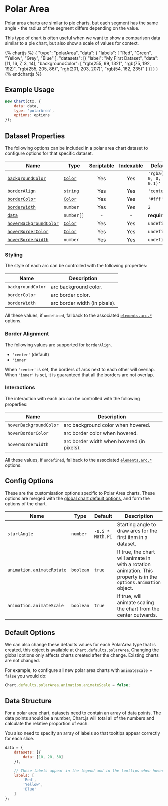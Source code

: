 # Polar Area

Polar area charts are similar to pie charts, but each segment has the same angle - the radius of the segment differs depending on the value.

This type of chart is often useful when we want to show a comparison data similar to a pie chart, but also show a scale of values for context.

{% chartjs %}
{
    "type": "polarArea",
    "data": {
        "labels": [
            "Red",
            "Green",
            "Yellow",
            "Grey",
            "Blue"
        ],
        "datasets": [{
            "label": "My First Dataset",
            "data": [11, 16, 7, 3, 14],
            "backgroundColor": [
                "rgb(255, 99, 132)",
                "rgb(75, 192, 192)",
                "rgb(255, 205, 86)",
                "rgb(201, 203, 207)",
                "rgb(54, 162, 235)"
            ]
        }]
    }
}
{% endchartjs %}

## Example Usage

```javascript
new Chart(ctx, {
    data: data,
    type: 'polarArea',
    options: options
});
```

## Dataset Properties

The following options can be included in a polar area chart dataset to configure options for that specific dataset.

| Name | Type | [Scriptable](../general/options.md#scriptable-options) | [Indexable](../general/options.md#indexable-options) | Default
| ---- | ---- | :----: | :----: | ----
| [`backgroundColor`](#styling) | [`Color`](../general/colors.md) | Yes | Yes | `'rgba(0, 0, 0, 0.1)'`
| [`borderAlign`](#border-alignment) | `string` | Yes | Yes | `'center'`
| [`borderColor`](#styling) | [`Color`](../general/colors.md) | Yes | Yes | `'#fff'`
| [`borderWidth`](#styling) | `number` | Yes | Yes | `2`
| [`data`](#data-structure) | `number[]` | - | - | **required**
| [`hoverBackgroundColor`](#interations) | [`Color`](../general/colors.md) | Yes | Yes | `undefined`
| [`hoverBorderColor`](#interactions) | [`Color`](../general/colors.md) | Yes | Yes | `undefined`
| [`hoverBorderWidth`](#interactions) | `number` | Yes | Yes | `undefined`

### Styling

The style of each arc can be controlled with the following properties:

| Name | Description
| ---- | ----
| `backgroundColor` | arc background color.
| `borderColor` | arc border color.
| `borderWidth` | arc border width (in pixels).

All these values, if `undefined`, fallback to the associated [`elements.arc.*`](../configuration/elements.md#arc-configuration) options.

### Border Alignment

The following values are supported for `borderAlign`.

* `'center'` (default)
* `'inner'`

When `'center'` is set, the borders of arcs next to each other will overlap. When `'inner'` is set, it is guaranteed that all the borders are not overlap.

### Interactions

The interaction with each arc can be controlled with the following properties:

| Name | Description
| ---- | -----------
| `hoverBackgroundColor` | arc background color when hovered.
| `hoverBorderColor` | arc border color when hovered.
| `hoverBorderWidth` | arc border width when hovered (in pixels).

All these values, if `undefined`, fallback to the associated [`elements.arc.*`](../configuration/elements.md#arc-configuration) options.

## Config Options

These are the customisation options specific to Polar Area charts. These options are merged with the [global chart default options](#default-options), and form the options of the chart.

| Name | Type | Default | Description
| ---- | ---- | ------- | -----------
| `startAngle` | `number` | `-0.5 * Math.PI` | Starting angle to draw arcs for the first item in a dataset.
| `animation.animateRotate` | `boolean` | `true` | If true, the chart will animate in with a rotation animation. This property is in the `options.animation` object.
| `animation.animateScale` | `boolean` | `true` | If true, will animate scaling the chart from the center outwards.

## Default Options

We can also change these defaults values for each PolarArea type that is created, this object is available at `Chart.defaults.polarArea`. Changing the global options only affects charts created after the change. Existing charts are not changed.

For example, to configure all new polar area charts with `animateScale = false` you would do:
```javascript
Chart.defaults.polarArea.animation.animateScale = false;
```

## Data Structure

For a polar area chart, datasets need to contain an array of data points. The data points should be a number, Chart.js will total all of the numbers and calculate the relative proportion of each.

You also need to specify an array of labels so that tooltips appear correctly for each slice.

```javascript
data = {
    datasets: [{
        data: [10, 20, 30]
    }],

    // These labels appear in the legend and in the tooltips when hovering different arcs
    labels: [
        'Red',
        'Yellow',
        'Blue'
    ]
};
```
